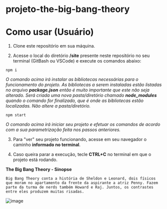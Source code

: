 # projeto-the-big-bang-theory

# Como usar (Usuário)

1. Clone este repositório em sua máquina.

2. Acesse o local do diretório **/site** presente neste repositório no seu terminal (GitBash ou VSCode) e execute os comandos abaixo:

```
npm i
``` 
_O comando acima irá instalar as bibliotecas necessárias para o funcionamento do projeto. As bibliotecas a serem instaladas estão listadas no arquivo **package.json** então é muito importante que este não seja alterado. Será criada uma nova pasta/diretório chamado **node_modules** quando o comando for finalizado, que é onde as bibliotecas estão localizadas. Não altere a pasta/diretório._

```
npm start
``` 

_O comando acima irá iniciar seu projeto e efetuar os comandos de acordo com a sua parametrização feita nos passos anteriores._

3. Para "ver" seu projeto funcionando, acesse em seu navegador o caminho **informado no terminal**.

4. Caso queira parar a execução, tecle **CTRL+C** no terminal em que o projeto está rodando.

**The Big Bang Theory - Sinopse**
```
Big Bang Theory conta a história de Sheldon e Leonard, dois físicos que moram no apartamento da frente da aspirante a atriz Penny. Fazem parte da turma de nerds também Howard e Raj. Juntos, os contrastes entre eles produzem muitas risadas.
```
![image](https://uploads.jovemnerd.com.br/wp-content/uploads/2018/09/show_asset_01a7442c-6517-4db8-ab6d-04c95e868374_FULL.jpg)



